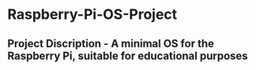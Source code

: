 # Raspberry-Pi-OS-Project

##  Project Discription - A minimal OS for the Raspberry Pi, suitable for educational purposes
